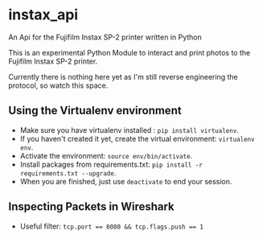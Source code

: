 # instax_api
An Api for the Fujifilm Instax SP-2 printer written in Python

This is an experimental Python Module to interact and print photos to the Fujifilm Instax SP-2 printer.

Currently there is nothing here yet as I'm still reverse engineering the protocol, so watch this space.


## Using the Virtualenv environment

* Make sure you have virtualenv installed : `pip install virtualenv`.
* If you haven't created it yet, create the virtual environment: `virtualenv env`.
* Activate the environment: `source env/bin/activate`.
* Install packages from requirements.txt: `pip install -r requirements.txt --upgrade`.
* When you are finished, just use `deactivate` to end your session.


## Inspecting Packets in Wireshark
* Useful filter: `tcp.port == 8080 && tcp.flags.push == 1`
